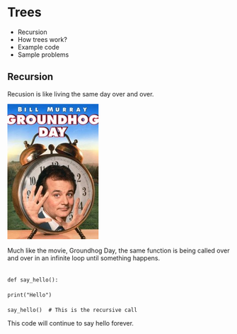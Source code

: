 # Trees
* Recursion
* How trees work?
* Example code
* Sample problems

## Recursion
Recusion is like living the same day over and over.

![](images/ground_hod.jpg)

Much like the movie, Groundhog Day, the same function is being called over and over in an infinite loop until something happens.

<code>
def say_hello(): <br> 
print("Hello") <br>
say_hello()  # This is the recursive call
</code>

This code will continue to say hello forever.

